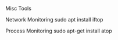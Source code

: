 Misc Tools

Network Monitoring
sudo apt install iftop

Process Monitoring
sudo apt-get install atop
